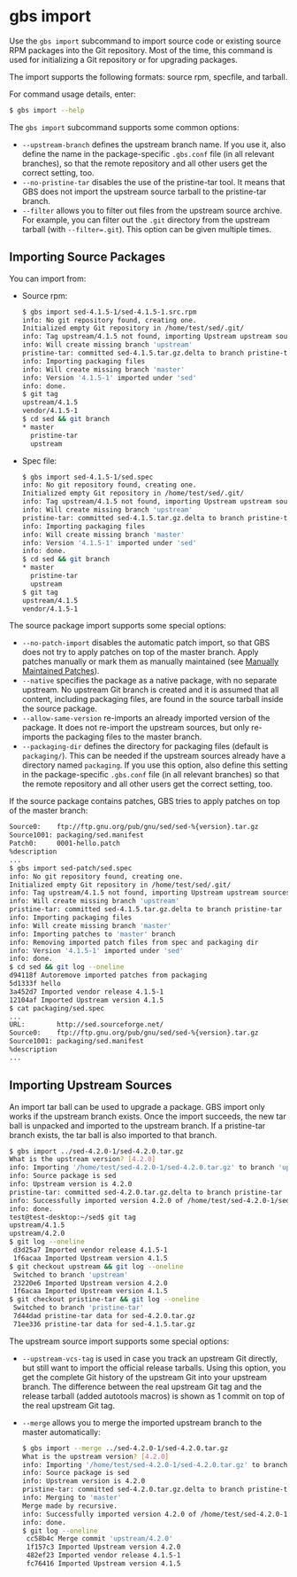 # gbs import

Use the `gbs import` subcommand to import source code or existing source RPM packages into the Git repository. Most of the time, this command is used for initializing a Git repository or for upgrading packages.

The import supports the following formats: source rpm, specfile, and tarball.

For command usage details, enter:

```bash
$ gbs import --help
```

The `gbs import` subcommand supports some common options:

- `--upstream-branch` defines the upstream branch name. If you use it, also define the name in the package-specific `.gbs.conf` file (in all relevant branches), so that the remote repository and all other users get the correct setting, too.
- `--no-pristine-tar` disables the use of the pristine-tar tool. It means that GBS does not import the upstream source tarball to the pristine-tar branch.
- `--filter` allows you to filter out files from the upstream source archive. For example, you can filter out the `.git` directory from the upstream tarball (with `--filter=.git`). This option can be given multiple times.

## Importing Source Packages

You can import from:

- Source rpm:

  ```bash
  $ gbs import sed-4.1.5-1/sed-4.1.5-1.src.rpm
  info: No git repository found, creating one.
  Initialized empty Git repository in /home/test/sed/.git/
  info: Tag upstream/4.1.5 not found, importing Upstream upstream sources
  info: Will create missing branch 'upstream'
  pristine-tar: committed sed-4.1.5.tar.gz.delta to branch pristine-tar
  info: Importing packaging files
  info: Will create missing branch 'master'
  info: Version '4.1.5-1' imported under 'sed'
  info: done.
  $ git tag
  upstream/4.1.5
  vendor/4.1.5-1
  $ cd sed && git branch
  * master
    pristine-tar
    upstream
  ```

- Spec file:

  ```bash
  $ gbs import sed-4.1.5-1/sed.spec
  info: No git repository found, creating one.
  Initialized empty Git repository in /home/test/sed/.git/
  info: Tag upstream/4.1.5 not found, importing Upstream upstream sources
  info: Will create missing branch 'upstream'
  pristine-tar: committed sed-4.1.5.tar.gz.delta to branch pristine-tar
  info: Importing packaging files
  info: Will create missing branch 'master'
  info: Version '4.1.5-1' imported under 'sed'
  info: done.
  $ cd sed && git branch
  * master
    pristine-tar
    upstream
  $ git tag
  upstream/4.1.5
  vendor/4.1.5-1
  ```

The source package import supports some special options:

- `--no-patch-import` disables the automatic patch import, so that GBS does not try to apply patches on top of the master branch. Apply patches manually or mark them as manually maintained (see [Manually Maintained Patches](../../porting/maintenance-models.md#manualmain)).
- `--native` specifies the package as a native package, with no separate upstream. No upstream Git branch is created and it is assumed that all content, including packaging files, are found in the source tarball inside the source package.
- `--allow-same-version` re-imports an already imported version of the package. It does not re-import the upstream sources, but only re-imports the packaging files to the master branch.
- `--packaging-dir` defines the directory for packaging files (default is `packaging/`). This can be needed if the upstream sources already have a directory named `packaging`. If you use this option, also define this setting in the package-specific `.gbs.conf` file (in all relevant branches) so that the remote repository and all other users get the correct setting, too.

If the source package contains patches, GBS tries to apply patches on top of the master branch:

```bash
Source0:    ftp://ftp.gnu.org/pub/gnu/sed/sed-%{version}.tar.gz
Source1001: packaging/sed.manifest
Patch0:     0001-hello.patch
%description
...
$ gbs import sed-patch/sed.spec
info: No git repository found, creating one.
Initialized empty Git repository in /home/test/sed/.git/
info: Tag upstream/4.1.5 not found, importing Upstream upstream sources
info: Will create missing branch 'upstream'
pristine-tar: committed sed-4.1.5.tar.gz.delta to branch pristine-tar
info: Importing packaging files
info: Will create missing branch 'master'
info: Importing patches to 'master' branch
info: Removing imported patch files from spec and packaging dir
info: Version '4.1.5-1' imported under 'sed'
info: done.
$ cd sed && git log --oneline
d94118f Autoremove imported patches from packaging
5d1333f hello
3a452d7 Imported vendor release 4.1.5-1
12104af Imported Upstream version 4.1.5
$ cat packaging/sed.spec
...
URL:        http://sed.sourceforge.net/
Source0:    ftp://ftp.gnu.org/pub/gnu/sed/sed-%{version}.tar.gz
Source1001: packaging/sed.manifest
%description
...
```

## Importing Upstream Sources

An import tar ball can be used to upgrade a package. GBS import only works if the upstream branch exists. Once the import succeeds, the new tar ball is unpacked and imported to the upstream branch. If a pristine-tar branch exists, the tar ball is also imported to that branch.

```bash
$ gbs import ../sed-4.2.0-1/sed-4.2.0.tar.gz
What is the upstream version? [4.2.0]
info: Importing '/home/test/sed-4.2.0-1/sed-4.2.0.tar.gz' to branch 'upstream'...
info: Source package is sed
info: Upstream version is 4.2.0
pristine-tar: committed sed-4.2.0.tar.gz.delta to branch pristine-tar
info: Successfully imported version 4.2.0 of /home/test/sed-4.2.0-1/sed-4.2.0.tar.gz
info: done.
test@test-desktop:~/sed$ git tag
upstream/4.1.5
upstream/4.2.0
$ git log --oneline
 d3d25a7 Imported vendor release 4.1.5-1
 1f6acaa Imported Upstream version 4.1.5
$ git checkout upstream && git log --oneline
 Switched to branch 'upstream'
 23220e6 Imported Upstream version 4.2.0
 1f6acaa Imported Upstream version 4.1.5
$ git checkout pristine-tar && git log --oneline
 Switched to branch 'pristine-tar'
 7d44dad pristine-tar data for sed-4.2.0.tar.gz
 71ee336 pristine-tar data for sed-4.1.5.tar.gz
```

The upstream source import supports some special options:

- `--upstream-vcs-tag` is used in case you track an upstream Git directly, but still want to import the official release tarballs. Using this option, you get the complete Git history of the upstream Git into your upstream branch. The difference between the real upstream Git tag and the release tarball (added autotools macros) is shown as 1 commit on top of the real upstream Git tag.
- `--merge` allows you to merge the imported upstream branch to the master automatically:

  ```bash
  $ gbs import --merge ../sed-4.2.0-1/sed-4.2.0.tar.gz
  What is the upstream version? [4.2.0]
  info: Importing '/home/test/sed-4.2.0-1/sed-4.2.0.tar.gz' to branch 'upstream'...
  info: Source package is sed
  info: Upstream version is 4.2.0
  pristine-tar: committed sed-4.2.0.tar.gz.delta to branch pristine-tar
  info: Merging to 'master'
  Merge made by recursive.
  info: Successfully imported version 4.2.0 of /home/test/sed-4.2.0-1/sed-4.2.0.tar.gz
  info: done.
  $ git log --oneline
   cc58b4c Merge commit 'upstream/4.2.0'
   1f157c3 Imported Upstream version 4.2.0
   482ef23 Imported vendor release 4.1.5-1
   fc76416 Imported Upstream version 4.1.5
  ```
